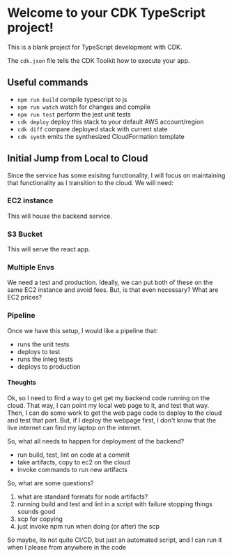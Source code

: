 # Welcome to your CDK TypeScript project!

This is a blank project for TypeScript development with CDK.

The `cdk.json` file tells the CDK Toolkit how to execute your app.

## Useful commands

 * `npm run build`   compile typescript to js
 * `npm run watch`   watch for changes and compile
 * `npm run test`    perform the jest unit tests
 * `cdk deploy`      deploy this stack to your default AWS account/region
 * `cdk diff`        compare deployed stack with current state
 * `cdk synth`       emits the synthesized CloudFormation template

## Initial Jump from Local to Cloud

Since the service has some exisitng functionality, I will focus on
maintaining that functionality as I transition to the cloud. We will need:

### EC2 instance
This will house the backend service.

### S3 Bucket
This will serve the react app.

### Multiple Envs
We need a test and production. Ideally, we can put both of these on the same EC2 instance and avoid fees.
But, is that even necessary? What are EC2 prices?

### Pipeline
Once we have this setup, I would like a pipeline that:
* runs the unit tests
* deploys to test
* runs the integ tests
* deploys to production

#### Thoughts
Ok, so I need to find a way to get get my backend code running on the cloud.
That way, I can point my local web page to it, and test that way. Then, I
can do some work to get the web page code to deploy to the cloud and test that
part. But, if I deploy the webpage first, I don't know that the live internet
can find my laptop on the internet.

So, what all needs to happen for deployment of the backend?

* run build, test, lint on code at a commit
* take artifacts, copy to ec2 on the cloud
* invoke commands to run new artifacts

So, what are some questions?

1. what are standard formats for node artifacts?
2. running build and test and lint in a script with failure stopping things sounds good
3. scp for copying
4. just invoke npm run when doing (or after) the scp

So maybe, its not quite CI/CD, but just an automated script, and I can run it when I please from anywhere in the code
